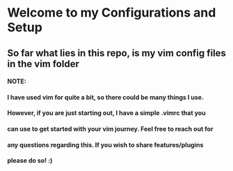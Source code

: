 # Welcome to my Configurations and Setup
## So far what lies in this repo, is my vim config files in the vim folder
#### NOTE:
#### I have used vim for quite a bit, so there could be many things I use.
#### However, if you are just starting out, I have a simple .vimrc that you
#### can use to get started with your vim journey. Feel free to reach out for
#### any questions regarding this. If you wish to share features/plugins 
#### please do so! :)
